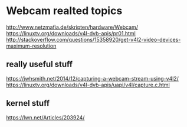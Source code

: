 Webcam realted topics
=====================


http://www.netzmafia.de/skripten/hardware/Webcam/
https://linuxtv.org/downloads/v4l-dvb-apis/pr01.html
http://stackoverflow.com/questions/15358920/get-v4l2-video-devices-maximum-resolution


really useful stuff
-------------------

https://jwhsmith.net/2014/12/capturing-a-webcam-stream-using-v4l2/
https://linuxtv.org/downloads/v4l-dvb-apis/uapi/v4l/capture.c.html


kernel stuff
------------

https://lwn.net/Articles/203924/


